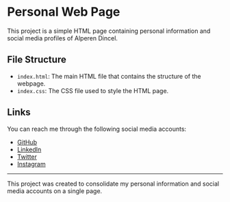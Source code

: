 # Personal Web Page

This project is a simple HTML page containing personal information and social media profiles of Alperen Dincel.

## File Structure

- `index.html`: The main HTML file that contains the structure of the webpage.
- `index.css`: The CSS file used to style the HTML page.

## Links

You can reach me through the following social media accounts:

- [GitHub](https://github.com/alperendnc/cv)
- [LinkedIn](https://www.linkedin.com/in/alpereneyüp-dincel-b33828254/)
- [Twitter](https://x.com/alperendincel1)
- [Instagram](https://www.instagram.com/alperendincelx/)

---

This project was created to consolidate my personal information and social media accounts on a single page.
